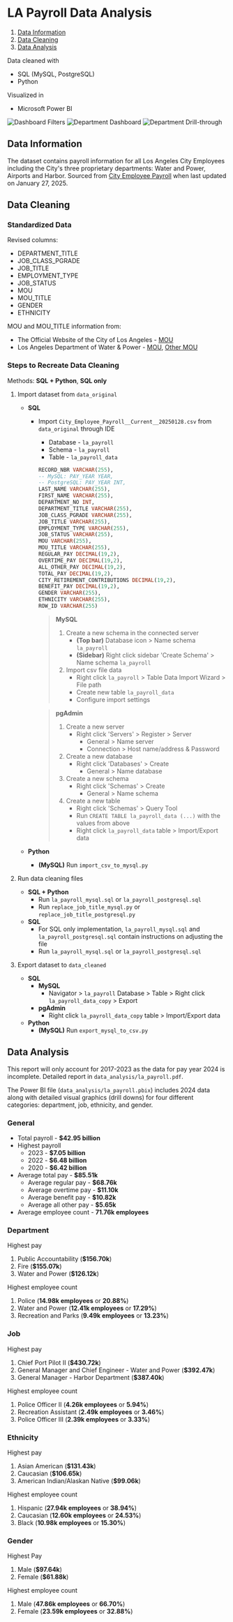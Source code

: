 # LA Payroll Data Analysis

1. [Data Information](#data-information)
2. [Data Cleaning](#data-cleaning)
3. [Data Analysis](#data-analysis)

Data cleaned with

* SQL (MySQL, PostgreSQL)
* Python

Visualized in

* Microsoft Power BI

![Dashboard Filters](./images/filters.png "Dashboard Filters")
![Department Dashboard](./images/dashboard.png "Department Dashboard")
![Department Drill-through](./images/drill-through.png "Department Drill-through")

## Data Information

The dataset contains payroll information for all Los Angeles City Employees including the City's three proprietary departments: Water and Power, Airports and Harbor. Sourced from [City Employee Payroll](https://controllerdata.lacity.org/Payroll/City-Employee-Payroll-Current-/g9h8-fvhu/about_data) when last updated on January 27, 2025.

## Data Cleaning

### Standardized Data

Revised columns:

* DEPARTMENT_TITLE
* JOB_CLASS_PGRADE
* JOB_TITLE
* EMPLOYMENT_TYPE
* JOB_STATUS
* MOU
* MOU_TITLE
* GENDER
* ETHNICITY

MOU and MOU_TITLE information from:

* The Official Website of the City of Los Angeles - [MOU](https://cao.lacity.gov/MOUs/)
* Los Angeles Department of Water & Power - [MOU](https://labrel.ladwp.com/Mou/Index), [Other MOU](https://labrel.ladwp.com/Mou/Other)

### Steps to Recreate Data Cleaning

Methods: **SQL + Python**, **SQL only**

1. Import dataset from `data_original`
    * **SQL**
      * Import `City_Employee_Payroll__Current__20250128.csv` from `data_original` through IDE
        * Database - `la_payroll`
        * Schema - `la_payroll`
        * Table - `la_payroll_data`

        ```sql
        RECORD_NBR VARCHAR(255), 
        -- MySQL: PAY_YEAR YEAR, 
        -- PostgreSQL: PAY_YEAR INT,
        LAST_NAME VARCHAR(255), 
        FIRST_NAME VARCHAR(255), 
        DEPARTMENT_NO INT, 
        DEPARTMENT_TITLE VARCHAR(255), 
        JOB_CLASS_PGRADE VARCHAR(255), 
        JOB_TITLE VARCHAR(255), 
        EMPLOYMENT_TYPE VARCHAR(255), 
        JOB_STATUS VARCHAR(255), 
        MOU VARCHAR(255), 
        MOU_TITLE VARCHAR(255), 
        REGULAR_PAY DECIMAL(19,2), 
        OVERTIME_PAY DECIMAL(19,2), 
        ALL_OTHER_PAY DECIMAL(19,2), 
        TOTAL_PAY DECIMAL(19,2), 
        CITY_RETIREMENT_CONTRIBUTIONS DECIMAL(19,2), 
        BENEFIT_PAY DECIMAL(19,2), 
        GENDER VARCHAR(255), 
        ETHNICITY VARCHAR(255), 
        ROW_ID VARCHAR(255)
        ```

        > **MySQL**
        > 1. Create a new schema in the connected server
        >     * **(Top bar)** Database icon > Name schema `la_payroll`
        >     * **(Sidebar)** Right click sidebar 'Create Schema' > Name schema `la_payroll`
        > 2. Import csv file data
        >     * Right click `la_payroll` > Table Data Import Wizard > File path
        >     * Create new table `la_payroll_data`
        >     * Configure import settings
        
        > **pgAdmin**
        > 1. Create a new server
        >     * Right click 'Servers' > Register > Server
        >       * General > Name server
        >       * Connection > Host name/address & Password
        > 2. Create a new database
        >     * Right click 'Databases' > Create
        >       * General > Name database
        > 3. Create a new schema
        >     * Right click 'Schemas' > Create
        >       * General > Name schema
        > 4. Create a new table
        >     * Right click 'Schemas' > Query Tool
        >     * Run `CREATE TABLE la_payroll_data (...)` with the values from above
        >     * Right click `la_payroll_data` table > Import/Export data

    * **Python**
      * **(MySQL)** Run `import_csv_to_mysql.py`

2. Run data cleaning files
    * **SQL + Python**
      * Run `la_payroll_mysql.sql` or `la_payroll_postgresql.sql`
      * Run `replace_job_title_mysql.py` or `replace_job_title_postgresql.py`
    * **SQL**
        * For SQL only implementation, `la_payroll_mysql.sql` and `la_payroll_postgresql.sql` contain instructions on adjusting the file
        * Run `la_payroll_mysql.sql` or `la_payroll_postgresql.sql`

3. Export dataset to `data_cleaned`
    * **SQL**
      * **MySQL**
        * Navigator > `la_payroll` Database > Table > Right click `la_payroll_data_copy` > Export
      * **pgAdmin**
        * Right click `la_payroll_data_copy` table > Import/Export data
    * **Python**
      * **(MySQL)** Run `export_mysql_to_csv.py`

## Data Analysis

This report will only account for 2017-2023 as the data for pay year 2024 is incomplete. Detailed report in `data_analysis/la_payroll.pdf`.

The Power BI file (`data_analysis/la_payroll.pbix`) includes 2024 data along with detailed visual graphics (drill downs) for four different categories: department, job, ethnicity, and gender.

### General

* Total payroll - **$42.95 billion**
* Highest payroll
  * 2023 - **$7.05 billion**
  * 2022 - **$6.48 billion**
  * 2020 - **$6.42 billion**
* Average total pay - **$85.51k**
  * Average regular pay - **$68.76k**
  * Average overtime pay - **$11.10k**
  * Average benefit pay - **$10.82k**
  * Average all other pay - **$5.65k**
* Average employee count - **71.76k employees**

### Department

Highest pay

1. Public Accountability (**$156.70k**)
2. Fire (**$155.07k**)
3. Water and Power (**$126.12k**)

Highest employee count

1. Police (**14.98k employees** or **20.88%**)
2. Water and Power (**12.41k employees** or **17.29%**)
3. Recreation and Parks (**9.49k employees** or **13.23%**)

### Job

Highest pay

1. Chief Port Pilot II (**$430.72k**)
2. General Manager and Chief Engineer - Water and Power (**$392.47k**)
3. General Manager - Harbor Department (**$387.40k**)

Highest employee count

1. Police Officer II (**4.26k employees** or **5.94%**)
2. Recreation Assistant (**2.49k employees** or **3.46%**)
3. Police Officer III (**2.39k employees** or **3.33%**)

### Ethnicity

Highest pay

1. Asian American (**$131.43k**)
2. Caucasian (**$106.65k**)
3. American Indian/Alaskan Native (**$99.06k**)

Highest employee count

1. Hispanic (**27.94k employees** or **38.94%**)
2. Caucasian (**12.60k employees** or **24.53%**)
3. Black (**10.98k employees** or **15.30%**)

### Gender

Highest Pay

1. Male (**$97.64k**)
2. Female (**$61.88k**)

Highest employee count

1. Male (**47.86k employees** or **66.70%**)
2. Female (**23.59k employees** or **32.88%**)
